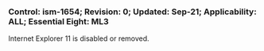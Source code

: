 ### Control: ism-1654; Revision: 0; Updated: Sep-21; Applicability: ALL; Essential Eight: ML3
<p>Internet Explorer 11 is disabled or removed.</p>